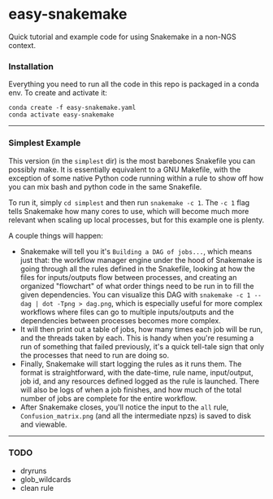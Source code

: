 # easy-snakemake
Quick tutorial and example code for using Snakemake in a non-NGS context.

### Installation
Everything you need to run all the code in this repo is packaged in a conda env. To create and activate it:
```
conda create -f easy-snakemake.yaml
conda activate easy-snakemake
```
 ---

### Simplest Example

This version (in the `simplest` dir) is the most barebones Snakefile you can possibly make. It is essentially equivalent to a GNU Makefile, with the exception of some native Python code running within a rule to show off how you can mix bash and python code in the same Snakefile.

To run it, simply `cd simplest` and then run `snakemake -c 1`. The `-c 1` flag tells Snakemake how many cores to use, which will become much more relevant when scaling up local processes, but for this example one is plenty.

A couple things will happen:
- Snakemake will tell you it's `Building a DAG of jobs...`, which means just that: the workflow manager engine under the hood of Snakemake is going through all the rules defined in the Snakefile, looking at how the files for inputs/outputs flow between processes, and creating an organized "flowchart" of what order things need to be run in to fill the given dependencies. You can visualize this DAG with `snakemake -c 1 --dag | dot -Tpng > dag.png`, which is especially useful for more complex workflows where files can go to multiple inputs/outputs and the dependencies between processes becomes more complex.
- It will then print out a table of jobs, how many times each job will be run, and the threads taken by each. This is handy when you're resuming a run of something that failed previously, it's a quick tell-tale sign that only the processes that need to run are doing so.
- Finally, Snakemake will start logging the rules as it runs them. The format is straightforward, with the date-time, rule name, input/output, job id, and any resources defined logged as the rule is launched. There will also be logs of when a job finishes, and how much of the total number of jobs are complete for the entire workflow.
- After Snakemake closes, you'll notice the input to the `all` rule, `Confusion_matrix.png` (and all the intermediate npzs) is saved to disk and viewable. 




---

### TODO
- dryruns
- glob_wildcards
- clean rule